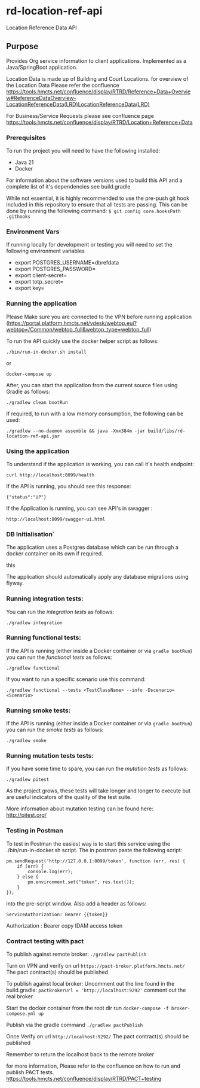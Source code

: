 # rd-location-ref-api

Location Reference Data API

## Purpose

Provides Org service information  to client applications.  Implemented as a Java/SpringBoot application.

Location Data is made up of Building and Court Locations. for overview of the Location Data Please refer the confluence
https://tools.hmcts.net/confluence/display/RTRD/Reference+Data+Overview#ReferenceDataOverview-LocationReferenceData(LRD)LocationReferenceData(LRD)

For Business/Service Requests please see confluence page
https://tools.hmcts.net/confluence/display/RTRD/Location+Reference+Data

### Prerequisites

To run the project you will need to have the following installed:

* Java 21
* Docker

For information about the software versions used to build this API and a complete list of it's dependencies see build.gradle

While not essential, it is highly recommended to use the pre-push git hook included in this repository to ensure that all tests are passing. This can be done by running the following command:
`$ git config core.hooksPath .githooks`

### Environment Vars

If running locally for development or testing you will need to set the following environment variables

* export POSTGRES_USERNAME=dbrefdata
* export POSTGRES_PASSWORD=<The database password. Please check with the dev team for more information.>
* export client-secret=<The actual client-secret. Please check with the dev team for more information.>
* export totp_secret=<The actual totp_secret. Please check with the dev team for more information.>
* export key=<The actual key. Please check with the dev team for more information.>

### Running the application

Please Make sure you are connected to the VPN before running application
(https://portal.platform.hmcts.net/vdesk/webtop.eui?webtop=/Common/webtop_full&webtop_type=webtop_full)

To run the API quickly use the docker helper script as follows:

```
./bin/run-in-docker.sh install
```
or

```
docker-compose up
```


After, you can start the application from the current source files using Gradle as follows:

```
./gradlew clean bootRun
```

If required, to run with a low memory consumption, the following can be used:

```
./gradlew --no-daemon assemble && java -Xmx384m -jar build/libs/rd-location-ref-api.jar
```

### Using the application

To understand if the application is working, you can call it's health endpoint:

```
curl http://localhost:8099/health
```

If the API is running, you should see this response:

```
{"status":"UP"}
```
If the Application is running, you can see API's in swagger :

```
http://localhost:8099/swagger-ui.html
```


### DB Initialisation˙

The application uses a Postgres database which can be run through a docker container on its own if required.

this

The application should automatically apply any database migrations using flyway.

### Running integration tests:


You can run the *integration tests* as follows:

```
./gradlew integration
```

### Running functional tests:

If the API is running (either inside a Docker container or via `gradle bootRun`) you can run the *functional tests* as follows:

```
./gradlew functional
```

If you want to run a specific scenario use this command:

```
./gradlew functional --tests <TestClassName> --info -Dscenario=<Scenario>
```

### Running smoke tests:

If the API is running (either inside a Docker container or via `gradle bootRun`) you can run the *smoke tests* as follows:

```
./gradlew smoke
```

### Running mutation tests tests:

If you have some time to spare, you can run the *mutation tests* as follows:

```
./gradlew pitest
```

As the project grows, these tests will take longer and longer to execute but are useful indicators of the quality of the test suite.

More information about mutation testing can be found here:
http://pitest.org/

### Testing in Postman

To test in Postman the easiest way is to start this service using the ./bin/run-in-docker.sh script.  The in postman paste the following script:

```
pm.sendRequest('http://127.0.0.1:8099/token', function (err, res) {
    if (err) {
        console.log(err);
    } else {
        pm.environment.set("token", res.text());
    }
});
```
into the pre-script window.  Also add a header as follows:

```
ServiceAuthorization: Bearer {{token}}
```

Authorization :  Bearer copy IDAM access token

### Contract testing with pact

To publish against remote broker:
`./gradlew pactPublish`

Turn on VPN and verify on url `https://pact-broker.platform.hmcts.net/`
The pact contract(s) should be published


To publish against local broker:
Uncomment out the line found in the build.gradle:
`pactBrokerUrl = 'http://localhost:9292'`
comment out the real broker

Start the docker container from the root dir run
`docker-compose -f broker-compose.yml up`

Publish via the gradle command
`./gradlew pactPublish`

Once Verify on url `http://localhost:9292/`
The pact contract(s) should be published

Remember to return the localhost back to the remote broker

for more information, Please refer to the confluence on how to run and publish PACT tests.
https://tools.hmcts.net/confluence/display/RTRD/PACT+testing

